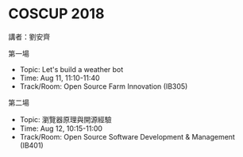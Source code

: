 # COSCUP 2018

講者：劉安齊

第一場

* Topic: Let's build a weather bot
* Time: Aug 11, 11:10-11:40
* Track/Room: Open Source Farm Innovation (IB305)

第二場

* Topic: 瀏覽器原理與開源經驗
* Time: Aug 12, 10:15-11:00
* Track/Room: Open Source Software Development & Management (IB401)